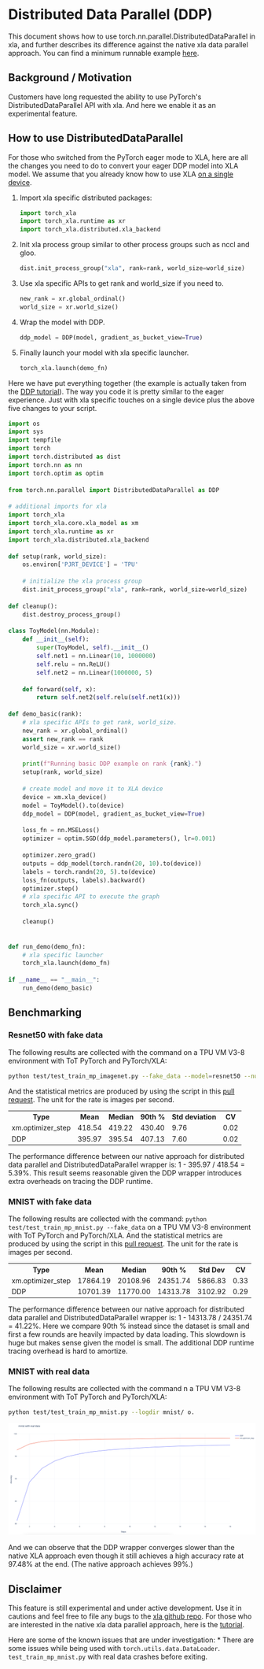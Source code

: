 # Distributed Data Parallel (DDP)

This document shows how to use torch.nn.parallel.DistributedDataParallel
in xla, and further describes its difference against the native xla data
parallel approach. You can find a minimum runnable example
[here](https://github.com/pytorch/xla/blob/master/examples/data_parallel/train_resnet_ddp.py).

## Background / Motivation

Customers have long requested the ability to use PyTorch's
DistributedDataParallel API with xla. And here we enable it as an
experimental feature.

## How to use DistributedDataParallel

For those who switched from the PyTorch eager mode to XLA, here are all
the changes you need to do to convert your eager DDP model into XLA
model. We assume that you already know how to use XLA [on a single
device](../API_GUIDE.md#running-on-a-single-xla-device).

1.  Import xla specific distributed packages:

    ``` python
    import torch_xla
    import torch_xla.runtime as xr
    import torch_xla.distributed.xla_backend
    ```

2.  Init xla process group similar to other process groups such as nccl
    and gloo.

    ``` python
    dist.init_process_group("xla", rank=rank, world_size=world_size)
    ```

3.  Use xla specific APIs to get rank and world_size if you need to.

    ``` python
    new_rank = xr.global_ordinal()
    world_size = xr.world_size()
    ```

4.  Wrap the model with DDP.

    ``` python
    ddp_model = DDP(model, gradient_as_bucket_view=True)
    ```

5.  Finally launch your model with xla specific launcher.

    ``` python
    torch_xla.launch(demo_fn)
    ```

Here we have put everything together (the example is actually taken from
the [DDP
tutorial](https://pytorch.org/tutorials/intermediate/ddp_tutorial.html)).
The way you code it is pretty similar to the eager experience. Just with
xla specific touches on a single device plus the above five changes to
your script.

``` python
import os
import sys
import tempfile
import torch
import torch.distributed as dist
import torch.nn as nn
import torch.optim as optim

from torch.nn.parallel import DistributedDataParallel as DDP

# additional imports for xla
import torch_xla
import torch_xla.core.xla_model as xm
import torch_xla.runtime as xr
import torch_xla.distributed.xla_backend

def setup(rank, world_size):
    os.environ['PJRT_DEVICE'] = 'TPU'

    # initialize the xla process group
    dist.init_process_group("xla", rank=rank, world_size=world_size)

def cleanup():
    dist.destroy_process_group()

class ToyModel(nn.Module):
    def __init__(self):
        super(ToyModel, self).__init__()
        self.net1 = nn.Linear(10, 1000000)
        self.relu = nn.ReLU()
        self.net2 = nn.Linear(1000000, 5)

    def forward(self, x):
        return self.net2(self.relu(self.net1(x)))

def demo_basic(rank):
    # xla specific APIs to get rank, world_size.
    new_rank = xr.global_ordinal()
    assert new_rank == rank
    world_size = xr.world_size()

    print(f"Running basic DDP example on rank {rank}.")
    setup(rank, world_size)

    # create model and move it to XLA device
    device = xm.xla_device()
    model = ToyModel().to(device)
    ddp_model = DDP(model, gradient_as_bucket_view=True)

    loss_fn = nn.MSELoss()
    optimizer = optim.SGD(ddp_model.parameters(), lr=0.001)

    optimizer.zero_grad()
    outputs = ddp_model(torch.randn(20, 10).to(device))
    labels = torch.randn(20, 5).to(device)
    loss_fn(outputs, labels).backward()
    optimizer.step()
    # xla specific API to execute the graph
    torch_xla.sync()

    cleanup()


def run_demo(demo_fn):
    # xla specific launcher
    torch_xla.launch(demo_fn)

if __name__ == "__main__":
    run_demo(demo_basic)
```

## Benchmarking

### Resnet50 with fake data

The following results are collected with the command on a TPU VM V3-8
environment with ToT PyTorch and PyTorch/XLA:

``` bash
python test/test_train_mp_imagenet.py --fake_data --model=resnet50 --num_epochs=1
```

And the statistical metrics are produced by using the script in this
[pull request](https://github.com/pytorch/xla/pull/4107). The unit for
the rate is images per second.

<table>
    <tr>
        <th>Type</th>
        <th>Mean</th>
        <th>Median</th>
        <th>90th %</th>
        <th>Std deviation</th>
        <th>CV</th>
    </tr>
    <tr>
        <td>xm.optimizer_step</td>
        <td>418.54</td>
        <td>419.22</td>
        <td>430.40</td>
        <td>9.76</td>
        <td>0.02</td>
    </tr>
    <tr>
        <td>DDP</td>
        <td>395.97</td>
        <td>395.54</td>
        <td>407.13</td>
        <td>7.60</td>
        <td>0.02</td>
    </tr>
</table>

The performance difference between our native approach for distributed
data parallel and DistributedDataParallel wrapper is: 1 - 395.97 /
418.54 = 5.39%. This result seems reasonable given the DDP wrapper
introduces extra overheads on tracing the DDP runtime.

### MNIST with fake data

The following results are collected with the command:
`python test/test_train_mp_mnist.py --fake_data` on a TPU VM V3-8
environment with ToT PyTorch and PyTorch/XLA. And the statistical
metrics are produced by using the script in this [pull
request](https://github.com/pytorch/xla/pull/4107). The unit for the
rate is images per second.

<table>
    <tr>
        <th>Type</th>
        <th>Mean</th>
        <th>Median</th>
        <th>90th %</th>
        <th>Std Dev</th>
        <th>CV</th>
    </tr>
    <tr>
        <td>xm.optimizer_step</td>
        <td>17864.19</td>
        <td>20108.96</td>
        <td>24351.74</td>
        <td>5866.83</td>
        <td>0.33</td>
    </tr>
    <tr>
        <td>DDP</td>
        <td>10701.39</td>
        <td>11770.00</td>
        <td>14313.78</td>
        <td>3102.92</td>
        <td>0.29</td>
    </tr>
</table>

The performance difference between our native approach for distributed
data parallel and DistributedDataParallel wrapper is: 1 - 14313.78 /
24351.74 = 41.22%. Here we compare 90th % instead since the dataset is
small and first a few rounds are heavily impacted by data loading. This
slowdown is huge but makes sense given the model is small. The
additional DDP runtime tracing overhead is hard to amortize.

### MNIST with real data

The following results are collected with the command n a TPU VM V3-8
environment with ToT PyTorch and PyTorch/XLA:

``` bash
python test/test_train_mp_mnist.py --logdir mnist/ o.
```

![](../_static/img/ddp_md_mnist_with_real_data.png)

And we can observe that the DDP wrapper converges slower than the native
XLA approach even though it still achieves a high accuracy rate at
97.48% at the end. (The native approach achieves 99%.)

## Disclaimer

This feature is still experimental and under active development. Use it
in cautions and feel free to file any bugs to the [xla github
repo](https://github.com/pytorch/xla/). For those who are interested in
the native xla data parallel approach, here is the
[tutorial](../API_GUIDE.md#running-on-multiple-xla-devices-with-multi-processing).

Here are some of the known issues that are under investigation: \* There are some
issues while being used with `torch.utils.data.DataLoader`. `test_train_mp_mnist.py`
with real data crashes before exiting.
